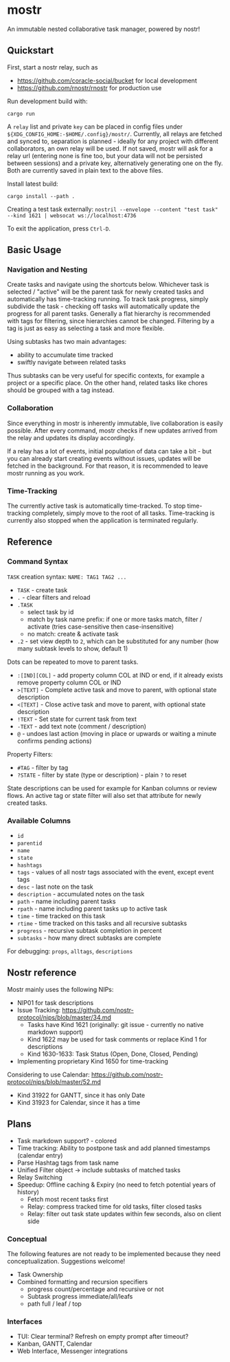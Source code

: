 # mostr

An immutable nested collaborative task manager, powered by nostr!

## Quickstart

First, start a nostr relay, such as
- https://github.com/coracle-social/bucket for local development
- https://github.com/rnostr/rnostr for production use

Run development build with:

    cargo run

A `relay` list and private `key` can be placed in config files
under `${XDG_CONFIG_HOME:-$HOME/.config}/mostr/`.
Currently, all relays are fetched and synced to,
separation is planned -
ideally for any project with different collaborators,
an own relay will be used.
If not saved, mostr will ask for a relay url
(entering none is fine too, but your data will not be persisted between sessions)
and a private key, alternatively generating one on the fly.
Both are currently saved in plain text to the above files.

Install latest build:

    cargo install --path .

Creating a test task externally:
`nostril --envelope --content "test task" --kind 1621 | websocat ws://localhost:4736`

To exit the application, press `Ctrl-D`.

## Basic Usage

### Navigation and Nesting

Create tasks and navigate using the shortcuts below.
Whichever task is selected / "active"
will be the parent task for newly created tasks
and automatically has time-tracking running.
To track task progress,
simply subdivide the task -
checking off tasks will automatically update the progress
for all parent tasks.
Generally a flat hierarchy is recommended
with tags for filtering,
since hierarchies cannot be changed.
Filtering by a tag is just as easy
as selecting a task and more flexible.

Using subtasks has two main advantages:
- ability to accumulate time tracked
- swiftly navigate between related tasks

Thus subtasks can be very useful for specific contexts,
for example a project or a specific place.
On the other hand, related tasks like chores
should be grouped with a tag instead.

### Collaboration

Since everything in mostr is inherently immutable,
live collaboration is easily possible.
After every command,
mostr checks if new updates arrived from the relay
and updates its display accordingly.

If a relay has a lot of events,
initial population of data can take a bit -
but you can already start creating events without issues,
updates will be fetched in the background.
For that reason,
it is recommended to leave mostr running
as you work.

### Time-Tracking

The currently active task is automatically time-tracked.
To stop time-tracking completely, simply move to the root of all tasks.
Time-tracking is currently also stopped
when the application is terminated regularly.

## Reference

### Command Syntax

`TASK` creation syntax: `NAME: TAG1 TAG2 ...`

- `TASK` - create task
- `.` - clear filters and reload
- `.TASK`
  + select task by id
  + match by task name prefix: if one or more tasks match, filter / activate (tries case-sensitive then case-insensitive)
  + no match: create & activate task
- `.2` - set view depth to `2`, which can be substituted for any number (how many subtask levels to show, default 1)

Dots can be repeated to move to parent tasks.

- `:[IND][COL]` - add property column COL at IND or end, if it already exists remove property column COL or IND
- `>[TEXT]` - Complete active task and move to parent, with optional state description
- `<[TEXT]` - Close active task and move to parent, with optional state description
- `!TEXT` - Set state for current task from text
- `-TEXT` - add text note (comment / description)
- `@` - undoes last action (moving in place or upwards or waiting a minute confirms pending actions)

Property Filters:

- `#TAG` - filter by tag
- `?STATE` - filter by state (type or description) - plain `?` to reset

State descriptions can be used for example for Kanban columns or review flows.
An active tag or state filter will also set that attribute for newly created tasks.

### Available Columns

- `id`
- `parentid`
- `name`
- `state`
- `hashtags`
- `tags` - values of all nostr tags associated with the event, except event tags
- `desc` - last note on the task
- `description` - accumulated notes on the task
- `path` - name including parent tasks
- `rpath` - name including parent tasks up to active task
- `time` - time tracked on this task
- `rtime` - time tracked on this tasks and all recursive subtasks
- `progress` - recursive subtask completion in percent
- `subtasks` - how many direct subtasks are complete

For debugging: `props`, `alltags`, `descriptions`

## Nostr reference

Mostr mainly uses the following NIPs:
- NIP01 for task descriptions
- Issue Tracking: https://github.com/nostr-protocol/nips/blob/master/34.md
  + Tasks have Kind 1621 (originally: git issue - currently no native markdown support)
  + Kind 1622 may be used for task comments or replace Kind 1 for descriptions
  + Kind 1630-1633: Task Status (Open, Done, Closed, Pending)
- Implementing proprietary Kind 1650 for time-tracking

Considering to use Calendar: https://github.com/nostr-protocol/nips/blob/master/52.md
- Kind 31922 for GANTT, since it has only Date
- Kind 31923 for Calendar, since it has a time

## Plans

- Task markdown support? - colored
- Time tracking: Ability to postpone task and add planned timestamps (calendar entry)
- Parse Hashtag tags from task name
- Unified Filter object
  -> include subtasks of matched tasks
- Relay Switching
- Speedup: Offline caching & Expiry (no need to fetch potential years of history)
  + Fetch most recent tasks first
  + Relay: compress tracked time for old tasks, filter closed tasks
  + Relay: filter out task state updates within few seconds, also on client side
  
### Conceptual

The following features are not ready to be implemented
because they need conceptualization.
Suggestions welcome!

- Task Ownership
- Combined formatting and recursion specifiers
  + progress count/percentage and recursive or not
  + Subtask progress immediate/all/leafs
  + path full / leaf / top

### Interfaces

- TUI: Clear terminal? Refresh on empty prompt after timeout?
- Kanban, GANTT, Calendar
- Web Interface, Messenger integrations
